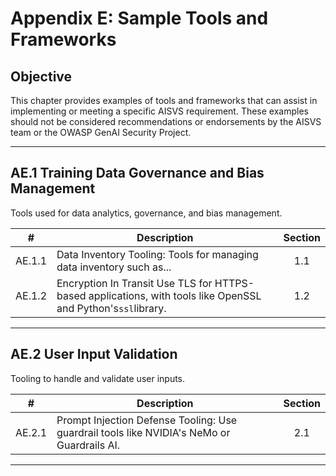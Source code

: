 # Appendix E: Sample Tools and Frameworks

## Objective

This chapter provides examples of tools and frameworks that can assist in implementing or meeting a specific AISVS requirement. These examples should not be considered recommendations or endorsements by the AISVS team or the OWASP GenAI Security Project.

---

## AE.1 Training Data Governance and Bias Management

Tools used for data analytics, governance, and bias management.

|   #    | Description                                                                                                   | Section |
| :----: | ------------------------------------------------------------------------------------------------------------- | :-----: |
| AE.1.1 | Data Inventory Tooling: Tools for managing data inventory such as...                                          |   1.1   |
| AE.1.2 | Encryption In Transit Use TLS for HTTPS-based applications, with tools like OpenSSL and Python's`ssl`library. |   1.2   |

---

## AE.2 User Input Validation

Tooling to handle and validate user inputs.

|   #    | Description                                                                                | Section |
| :----: | ------------------------------------------------------------------------------------------ | :-----: |
| AE.2.1 | Prompt Injection Defense Tooling: Use guardrail tools like NVIDIA's NeMo or Guardrails AI. |   2.1   |

---

